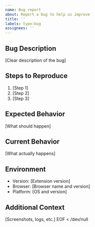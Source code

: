 ```yaml
---
name: Bug report
about: Report a bug to help us improve
title: ''
labels: type:bug
assignees: ''
---
```


## Bug Description

[Clear description of the bug]

## Steps to Reproduce

1. [Step 1]
2. [Step 2]
3. [Step 3]

## Expected Behavior

[What should happen]

## Current Behavior

[What actually happens]

## Environment

- Version: [Extension version]
- Browser: [Browser name and version]
- Platform: [OS and version]

## Additional Context

[Screenshots, logs, etc.]
EOF < /dev/null
